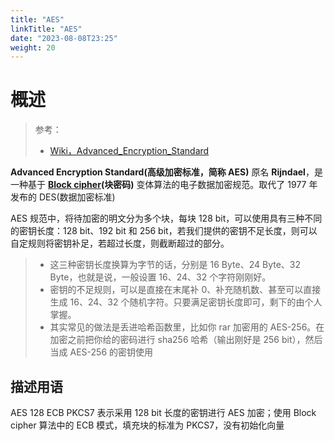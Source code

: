 ```yaml
---
title: "AES"
linkTitle: "AES"
date: "2023-08-08T23:25"
weight: 20
---
```


# 概述

> 参考：
> 
> - [Wiki，Advanced_Encryption_Standard](https://en.wikipedia.org/wiki/Advanced_Encryption_Standard)

**Advanced Encryption Standard(高级加密标准，简称 AES)** 原名 **Rijndael**，是一种基于 **[Block cipher](docs/7.信息安全/Cryptography(密码学)/Cipher/Block%20cipher.md)(块密码)** 变体算法的电子数据加密规范。取代了 1977 年发布的 DES(数据加密标准)

AES 规范中，将待加密的明文分为多个块，每块 128 bit，可以使用具有三种不同的密钥长度：128 bit、192 bit 和 256 bit，若我们提供的密钥不足长度，则可以自定规则将密钥补足，若超过长度，则截断超过的部分。

> - 这三种密钥长度换算为字节的话，分别是 16 Byte、24 Byte、32 Byte，也就是说，一般设置 16、24、32 个字符刚刚好。
> - 密钥的不足规则，可以是直接在末尾补 0、补充随机数、甚至可以直接生成 16、24、32 个随机字符。只要满足密钥长度即可，剩下的由个人掌握。
> - 其实常见的做法是丢进哈希函数里，比如你 rar 加密用的 AES-256。在加密之前把你给的密码进行 sha256 哈希（输出刚好是 256 bit），然后当成 AES-256 的密钥使用

## 描述用语

AES 128 ECB PKCS7 表示采用 128 bit 长度的密钥进行 AES 加密；使用 Block cipher 算法中的 ECB 模式，填充块的标准为 PKCS7，没有初始化向量